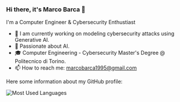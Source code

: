### Hi there, it's Marco Barca 👋

I'm a Computer Engineer & Cybersecurity Enthustiast

- 🔭 I am currently working on modeling cybersecurity attacks using Generative AI.
- 🧠 Passionate about AI. 
- 🎓 Computer Engineering - Cybersecurity Master's Degree @ Politecnico di Torino.
- 📫 How to reach me: marcobarca1995@gmail.com

Here some information about my GitHub profile:

![Most Used Languages](https://github-readme-stats.vercel.app/api/top-langs/?username=marcobarca&layout=compact&langs_count=20&theme=react&hide_border=true) 

